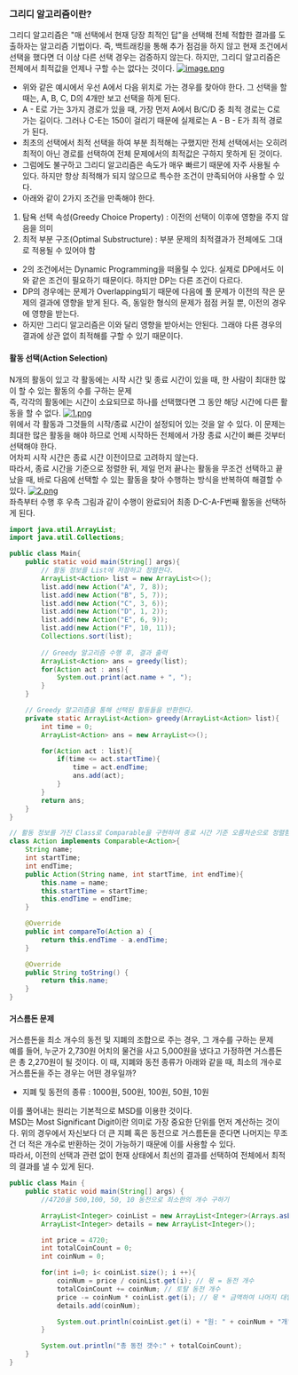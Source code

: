 ### 그리디 알고리즘이란?
그리디 알고리즘은 "매 선택에서 현재 당장 최적인 답"을 선택해 전체 적합한 결과를 도출하자는 알고리즘 기법이다. 
즉, 백트래킹을 통해 추가 점검을 하지 않고 현재 조건에서 선택을 했다면 더 이상 다른 선택 경우는 검증하지 않는다.
하지만, 그리디 알고리즘은 전체에서 최적값을 언제나 구할 수는 없다는 것이다.
[![image.png](https://i.postimg.cc/6QM3N11W/image.png)](https://postimg.cc/zLR5Cpr6)<br>
- 위와 같은 예시에서 우선 A에서 다음 위치로 가는 경우를 찾아야 한다. 그 선택을 할 때는, A, B, C, D의 4개만 보고 선택을 하게 된다.
- A - E로 가는 3가지 경로가 있을 때, 가장 먼저 A에서 B/C/D 중 최적 경로는 C로 가는 길이다. 
그러나 C-E는 150이 걸리기 때문에 실제로는 A - B - E가 최적 경로가 된다.
- 최초의 선택에서 최적 선택을 하여 부분 최적해는 구했지만 전체 선택에서는 오히려 최적이 아닌 경로를 선택하여 
전체 문제에서의 최적값은 구하지 못하게 된 것이다.
- 그럼에도 불구하고 그리디 알고리즘은 속도가 매우 빠르기 때문에 자주 사용될 수 있다. 
하지만 항상 최적해가 되지 않으므로 특수한 조건이 만족되어야 사용할 수 있다.
- 아래와 같이 2가지 조건을 만족해야 한다.
1. 탐욕 선택 속성(Greedy Choice Property) : 이전의 선택이 이후에 영향을 주지 않음을 의미
2. 최적 부분 구조(Optimal Substructure) : 부분 문제의 최적결과가 전체에도 그대로 적용될 수 있어야 함
- 2의 조건에서는 Dynamic Programming을 떠올릴 수 있다. 실제로 DP에서도 이와 같은 조건이 필요하기 때문이다.
  하지만 DP는 다른 조건이 다르다.
- DP의 경우에는 문제가 Overlapping되기 때문에 다음에 풀 문제가 이전의 작은 문제의 결과에 영향을 받게 된다.
  즉, 동일한 형식의 문제가 점점 커질 뿐, 이전의 경우에 영향을 받는다.
- 하지만 그리디 알고리즘은 이와 달리 영향을 받아서는 안된다. 그래야 다른 경우의 결과에 상관 없이 최적해를 구할 수 있기 때문이다.

#### 활동 선택(Action Selection)
N개의 활동이 있고 각 활동에는 시작 시간 및 종료 시간이 있을 때, 한 사람이 최대한 많이 할 수 있는 활동의 수를 구하는 문제
<br>
즉, 각각의 활동에는 시간이 소요되므로 하나를 선택했다면 그 동안 해당 시간에 다른 활동을 할 수 없다.
[![1.png](https://i.postimg.cc/Y9tNC976/1.png)](https://postimg.cc/5HkQPf6y)<br>
위에서 각 활동과 그것들의 시작/종료 시간이 설정되어 있는 것을 알 수 있다. 이 문제는 최대한 많은 활동을 해야 하므로 언제 시작하든
전체에서 가장 종료 시간이 빠른 것부터 선택해야 한다.<br>
어차피 시작 시간은 종료 시간 이전이므로 고려하지 않는다.<br>
따라서, 종료 시간을 기준으로 정렬한 뒤, 제일 먼저 끝나는 활동을 무조건 선택하고 끝났을 때,
바로 다음에 선택할 수 있는 활동을 찾아 수행하는 방식을 반복하여 해결할 수 있다.
[![2.png](https://i.postimg.cc/j25zyFLC/2.png)](https://postimg.cc/1nknQM0Z)<br>
좌측부터 수행 후 우측 그림과 같이 수행이 완료되어 최종 D-C-A-F번째 활동을 선택하게 된다.
```java
import java.util.ArrayList;
import java.util.Collections;

public class Main{
    public static void main(String[] args){
        // 활동 정보를 List에 저장하고 정렬한다.
        ArrayList<Action> list = new ArrayList<>();
        list.add(new Action("A", 7, 8));
        list.add(new Action("B", 5, 7));
        list.add(new Action("C", 3, 6));
        list.add(new Action("D", 1, 2));
        list.add(new Action("E", 6, 9));
        list.add(new Action("F", 10, 11));
        Collections.sort(list);
        
        // Greedy 알고리즘 수행 후, 결과 출력
        ArrayList<Action> ans = greedy(list);
        for(Action act : ans){
            System.out.print(act.name + ", ");
        }
    }

    // Greedy 알고리즘을 통해 선택된 활동들을 반환한다.
    private static ArrayList<Action> greedy(ArrayList<Action> list){
        int time = 0;
        ArrayList<Action> ans = new ArrayList<>();

        for(Action act : list){
            if(time <= act.startTime){
                time = act.endTime;
                ans.add(act);
            }
        }
        return ans;
    }
}

// 활동 정보를 가진 Class로 Comparable을 구현하여 종료 시간 기준 오름차순으로 정렬함.
class Action implements Comparable<Action>{
    String name;
    int startTime;
    int endTime;
    public Action(String name, int startTime, int endTime){
        this.name = name;
        this.startTime = startTime;
        this.endTime = endTime;
    }

    @Override
    public int compareTo(Action a) {
        return this.endTime - a.endTime;
    }

    @Override
    public String toString() {
        return this.name;
    }
}
```
#### 거스름돈 문제
거스름돈을 최소 개수의 동전 및 지폐의 조합으로 주는 경우, 그 개수를 구하는 문제<br>
예를 들어, 누군가 2,730원 어치의 물건을 사고 5,000원을 냈다고 가정하면 거스름돈은 총 2,270원이 될 것이다.
이 때, 지폐와 동전 종류가 아래와 같을 때, 최소의 개수로 거스름돈을 주는 경우는 어떤 경우일까?<br>
- 지폐 및 동전의 종류 : 1000원, 500원, 100원, 50원, 10원

이를 풀어내는 원리는 기본적으로 MSD를 이용한 것이다.<br>
MSD는 Most Significant Digit이란 의미로 가장 중요한 단위를 먼저 계산하는 것이다. 위의 경우에서 자신보다
더 큰 지폐 혹은 동전으로 거스름돈을 준다면 나머지는 무조건 더 적은 개수로 반환하는 것이 가능하기 때문에 이를 사용할 수 있다.<br>
따라서, 이전의 선택과 관련 없이 현재 상태에서 최선의 결과를 선택하여 전체에서 최적의 결과를 낼 수 있게 된다.
```java
public class Main {
    public static void main(String[] args) {
        //4720을 500,100, 50, 10 동전으로 최소한의 개수 구하기

        ArrayList<Integer> coinList = new ArrayList<Integer>(Arrays.asList(500,100,50,10));
        ArrayList<Integer> details = new ArrayList<Integer>();

        int price = 4720;
        int totalCoinCount = 0;
        int coinNum = 0;

        for(int i=0; i< coinList.size(); i ++){
            coinNum = price / coinList.get(i); // 몫 = 동전 개수
            totalCoinCount += coinNum; // 토탈 동전 개수
            price -= coinNum * coinList.get(i); // 몫 * 금액하여 나머지 대입
            details.add(coinNum);

            System.out.println(coinList.get(i) + "원: " + coinNum + "개");
        }

        System.out.println("총 동전 갯수:" + totalCoinCount);
    }
}
```















